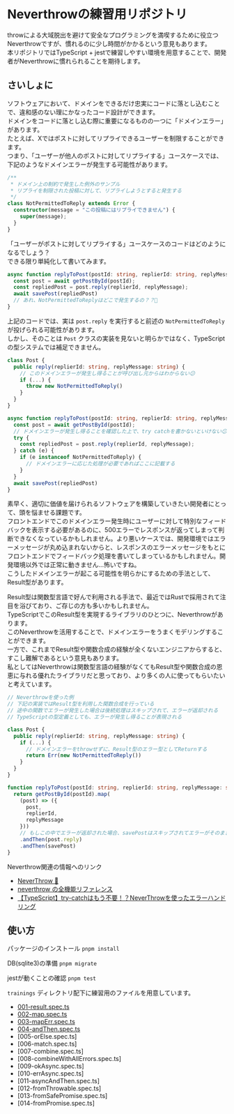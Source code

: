 # Neverthrowの練習用リポジトリ


throwによる大域脱出を避けて安全なプログラミングを満喫するために役立つNeverthrowですが、慣れるのに少し時間がかかるという意見もあります。  
本リポジトリではTypeScript + jestで練習しやすい環境を用意することで、開発者がNeverthrowに慣れられることを期待します。  

## さいしょに

ソフトウェアにおいて、ドメインをできるだけ忠実にコードに落とし込むことで、違和感のない理にかなったコード設計ができます。  
ドメインをコードに落とし込む際に重要になるものの一つに「ドメインエラー」があります。  
たとえば、Xではポストに対してリプライできるユーザーを制限することができます。  
つまり、「ユーザーが他人のポストに対してリプライする」ユースケースでは、下記のようなドメインエラーが発生する可能性があります。

```ts
/**
 * ドメイン上の制約で発生した例外のサンプル
 * リプライを制限された投稿に対して、リプライしようとすると発生する
 */
class NotPermittedToReply extends Error {
  constructor(message = "この投稿にはリプライできません") {
    super(message);
  }
}
```

「ユーザーがポストに対してリプライする」ユースケースのコードはどのようになるでしょう？  
できる限り単純化して書いてみます。  

```ts
async function replyToPost(postId: string, replierId: string, replyMessage: string) {
  const post = await getPostById(postId);
  const repliedPost = post.reply(replierId, replyMessage);
  await savePost(repliedPost)
  // あれ、NotPermittedToReplyはどこで発生するの？？🤯
}
```

上記のコードでは、実は `post.reply` を実行すると前述の `NotPermittedToReply` が投げられる可能性があります。  
しかし、そのことは `Post` クラスの実装を見ないと明らかではなく、TypeScriptの型システムでは補足できません。  

```ts
class Post {
  public reply(replierId: string, replyMessage: string) {
    // このドメインエラーが発生し得ることが呼び出し元からはわからない😕
    if (...) {
      throw new NotPermittedToReply()
    }
  }
}

async function replyToPost(postId: string, replierId: string, replyMessage: string) {
  const post = await getPostById(postId);
  // ドメインエラーが発生し得ることを確認した上で、try catchを書かないといけない😕
  try {
    const repliedPost = post.reply(replierId, replyMessage);
  } catch (e) {
    if (e instanceof NotPermittedToReply) {
      // ドメインエラーに応じた処理が必要であればここに記載する
    }
  }
  await savePost(repliedPost)
}
```

素早く、適切に価値を届けられるソフトウェアを構築していきたい開発者にとって、頭を悩ませる課題です。  
フロントエンドでこのドメインエラー発生時にユーザーに対して特別なフィードバックを表示する必要があるのに、500エラーでレスポンスが返ってしまって判断できなくなっているかもしれません。より悪いケースでは、開発環境ではエラーメッセージが丸め込まれないからと、レスポンスのエラーメッセージをもとにフロントエンドでフィードバック処理を書いてしまっているかもしれません。開発環境以外では正常に動きません...怖いですね。  
こうしたドメインエラーが起こる可能性を明らかにするための手法として、Result型があります。  

Result型は関数型言語で好んで利用される手法で、最近ではRustで採用されて注目を浴びており、ご存じの方も多いかもしれません。  
TypeScriptでこのResult型を実現するライブラリのひとつに、Neverthrowがあります。  
このNeverthrowを活用することで、ドメインエラーをうまくモデリングすることができます。  
一方で、これまでResult型や関数合成の経験が全くないエンジニアからすると、すこし難解であるという意見もあります。  
私としてはNeverthrowは関数型言語の経験がなくてもResult型や関数合成の恩恵に与れる優れたライブラリだと思っており、より多くの人に使ってもらいたいと考えています。  

```ts
// Neverthrowを使った例
// 下記の実装ではResult型を利用した関数合成を行っている
// 途中の関数でエラーが発生した場合は後続処理はスキップされて、エラーが返却される
// TypeScriptの型定義としても、エラーが発生し得ることが表現される

class Post {
  public reply(replierId: string, replyMessage: string) {
    if (...) {
      // ドメインエラーをthrowせずに、Result型のエラー型としてReturnする
      return Err(new NotPermittedToReply())
    }
  }
}

function replyToPost(postId: string, replierId: string, replyMessage: string) {
  return getPostById(postId).map(
    (post) => ({
      post,
      replierId,
      replyMessage
    }))
    // もしこの中でエラーが返却された場合、savePostはスキップされてエラーがそのまま返却される
    .andThen(post.reply)
    .andThen(savePost)
}
```

Neverthrow関連の情報へのリンク
- [NeverThrow 🙅](https://github.com/supermacro/neverthrow)
- [neverthrow の全機能リファレンス](https://zenn.dev/akineko/articles/3d366bb1fb26f8)
- [【TypeScript】try-catchはもう不要！？NeverThrowを使ったエラーハンドリング](https://nakamuuu.blog/typescript-how-to-use-neverthrow/)


## 使い方

パッケージのインストール `pnpm install` 

DB(sqlite3)の準備 `pnpm migrate` 

jestが動くことの確認 `pnpm test`


`trainings` ディレクトリ配下に練習用のファイルを用意しています。  

- [001-result.spec.ts](./src/trainings/001-result.spec.ts)
- [002-map.spec.ts](./src/trainings/002-map.spec.ts)
- [003-mapErr.spec.ts](./src/trainings/003-mapErr.spec.ts)
- [004-andThen.spec.ts](./src/trainings/004-andThen.spec.ts)
- [005-orElse.spec.ts]
- [006-match.spec.ts]
- [007-combine.spec.ts]
- [008-combineWithAllErrors.spec.ts]
- [009-okAsync.spec.ts]
- [010-errAsync.spec.ts]
- [011-asyncAndThen.spec.ts]
- [012-fromThrowable.spec.ts]
- [013-fromSafePromise.spec.ts]
- [014-fromPromise.spec.ts]


